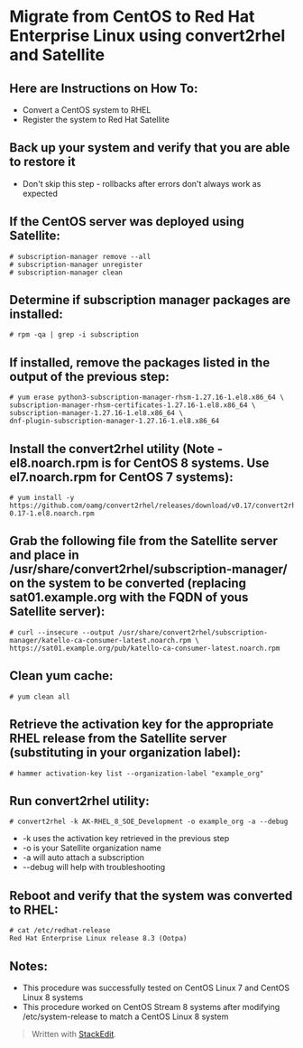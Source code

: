 # Migrate from CentOS to Red Hat Enterprise Linux using convert2rhel and Satellite

  

## Here are Instructions on How To:

- Convert a CentOS system to RHEL 
- Register the system to Red Hat Satellite

## Back up your system and verify that you are able to restore it
- Don't skip this step - rollbacks after errors don't always work as expected
## If the CentOS server was deployed using Satellite:
```
# subscription-manager remove --all
# subscription-manager unregister
# subscription-manager clean
```
## Determine if subscription manager packages are installed:
```
# rpm -qa | grep -i subscription
```
## If installed, remove the packages listed in the output of the previous step:
```
# yum erase python3-subscription-manager-rhsm-1.27.16-1.el8.x86_64 \
subscription-manager-rhsm-certificates-1.27.16-1.el8.x86_64 \
subscription-manager-1.27.16-1.el8.x86_64 \
dnf-plugin-subscription-manager-1.27.16-1.el8.x86_64
```
## Install the convert2rhel utility (Note - el8.noarch.rpm is for CentOS 8 systems. Use el7.noarch.rpm for CentOS 7 systems):
```
# yum install -y https://github.com/oamg/convert2rhel/releases/download/v0.17/convert2rhel-0.17-1.el8.noarch.rpm
```
## Grab the following file from the Satellite server and place in /usr/share/convert2rhel/subscription-manager/ on the system to be converted (replacing sat01.example.org with the FQDN of yous Satellite server):
```
# curl --insecure --output /usr/share/convert2rhel/subscription-manager/katello-ca-consumer-latest.noarch.rpm \
https://sat01.example.org/pub/katello-ca-consumer-latest.noarch.rpm
```
## Clean yum cache:
```
# yum clean all
```
## Retrieve the activation key for the appropriate RHEL release from the Satellite server (substituting in your organization label):
```
# hammer activation-key list --organization-label "example_org"
```
## Run convert2rhel utility:
```
# convert2rhel -k AK-RHEL_8_SOE_Development -o example_org -a --debug
```
-   -k uses the activation key retrieved in the previous step
-   -o is your Satellite organization name
-   -a will auto attach a subscription
-   --debug will help with troubleshooting
## Reboot and verify that the system was converted to RHEL:
```
# cat /etc/redhat-release 
Red Hat Enterprise Linux release 8.3 (Ootpa)
```
## Notes:
- This procedure was successfully tested on CentOS Linux 7 and CentOS Linux 8 systems
- This procedure worked on CentOS Stream 8 systems after modifying /etc/system-release to match a CentOS Linux 8 system

> Written with [StackEdit](https://stackedit.io/).
<!--stackedit_data:
eyJoaXN0b3J5IjpbODkyMjIxODA0LDE5NDgwNTQxODldfQ==
-->